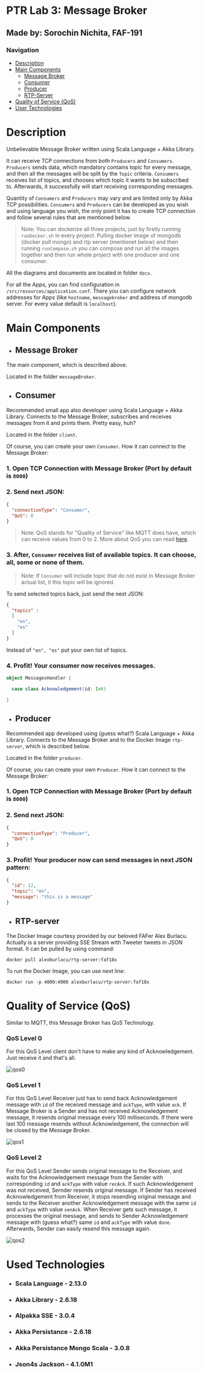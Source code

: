 # PTR Lab 3: Message Broker

## Made by: Sorochin Nichita, FAF-191

### Navigation

- [Description](#description)
- [Main Components](#main-components)
  - [Message Broker](#message-broker)
  - [Consumer](#consumer)
  - [Producer](#producer)
  - [RTP-Server](#rtp-server)
- [Quality of Service (QoS)](#quality-of-service-qos)
- [User Technologies](#used-technologies)

# Description

Unbelievable Message Broker written using Scala Language + Akka Library.

It can receive TCP connections from both `Producers` and `Consumers`.
`Producers` sends data, which mandatory contains topic for every message, and 
then all the messages will be split by the `Topic` criteria.
`Consumers` receives list of topics, and chooses which topic it wants to be subscribed to. 
Afterwards, it successfully will start receiving corresponding messages.

Quantity of `Consumers` and `Producers` may vary and are limited only by Akka TCP 
possibilities. `Consumers` and `Producers` can be developed as you wish 
and using language you wish, the only point it has to create TCP connection and follow
several rules that are mentioned below.

> Note: You can dockerize all three projects, just by firstly running `runDocker.sh` in every project. Pulling docker image of mongodb 
(docker pull mongo) and rtp server (mentionet below) and then running `runCompose.sh` you can compose and run all the images together and then run whole project
with one producer and one consumer.

All the diagrams and documents are located in folder `docs`.

For all the Apps, you can find configuration in `/src/resources/application.conf`. 
There you can configure network addresses for Apps (like `hostname`, `messagebroker` and address of mongodb server.
For every value default is `localhost`).

# Main Components

- ## Message Broker

The main component, which is described above. 

Located in the folder `messageBroker`.

- ## Consumer

Recommended small app also developer using Scala Language + Akka Library. Connects to
the Message Broker, subscribes and receives messages from it and prints them. Pretty
easy, huh?

Located in the folder `client`.

Of course, you can create your own `Consumer`. How it can connect to the Message Broker:
### 1. Open TCP Connection with Message Broker (Port by default is `8000`)
### 2. Send next JSON:
```json
{
  "connectionType": "Consumer",
  "QoS": 0
}
```
> Note: QoS stands for "Quality of Service" like MQTT does have, which can receive values from 0 to 2. 
More about QoS you can read [here](https://www.hivemq.com/blog/mqtt-essentials-part-6-mqtt-quality-of-service-levels/).

### 3. After, `Consumer` receives list of available topics. It can choose, all, some or none of them.
> Note: If `Consumer` will include topic that do not exist in Message Broker actual list, it
this topic will be ignored.

To send selected topics back, just send the next JSON:
```json
{
  "topics" : 
  [
    "en",
    "es"
  ]
}
```

Instead of `"en", "es"` put your own list of topics.

### 4.  Profit! Your consumer now receives messages.

```scala
object MessagesHandler {

  case class Acknowledgement(id: Int)

}
```

- ## Producer

Recommended app developed using (guess what?) Scala Language + Akka Library. Connects to
the Message Broker and to the Docker Image `rtp-server`, which is described below.

Located in the folder `producer`.

Of course, you can create your own `Producer`. How it can connect to the Message Broker:
### 1. Open TCP Connection with Message Broker (Port by default is `8000`)
### 2. Send next JSON:
```json
{
  "connectionType": "Producer",
  "QoS": 0
}
```

### 3. Profit! Your producer now can send messages in next JSON pattern:
```json
{
  "id": 12,
  "topic": "en",
  "message": "this is a message"
}
```

- ## RTP-server

The Docker Image courtesy provided by our beloved FAFer Alex Burlacu. Actually 
is a server providing SSE Stream with Tweeter tweets in JSON format. It can be pulled by 
using command:
```shell
docker pull alexburlacu/rtp-server:faf18x
```
To run the Docker Image, you can use next line:
```shell
docker run -p 4000:4000 alexburlacu/rtp-server:faf18x
```
# Quality of Service (QoS)

Similar to MQTT, this Message Broker has QoS Technology.

### QoS Level 0

For this QoS Level client don't have to make any kind of Acknowledgement. Just receive it and that's all.

![qos0](docs/images/qos0.png)

### QoS Level 1

For this QoS Level Receiver just has to send back Acknowledgement message with `id` of the received message and `ackType`,
with value `ack`. If Message Broker is a Sender and has not received Acknowledgement message, it resends original message every 100 milliseconds.
If there were last 100 message resends without Acknowledgement, the connection will be closed by the Message Broker.

![qos1](docs/images/qos1.png)

### QoS Level 2

For this QoS Level Sender sends original message to the Receiver, and waits for the Acknowledgement message from the Sender
with corresponding `id` and `ackType` with value `recAck`. If such Acknowledgement was not received, Sernder resends original message.
If Sender has received Acknowledgement from Receiver, it stops resending original message and sends to the Receiver another Acknowledgement
message with the same `id` and `ackType` with value `senAck`. When Receiver gets such message, it processes the original message, and sends to
Sender Acknowledgement message with (guess what?) same `id` and `ackType` with value `done`. Afterwards, Sender can easily resend this message again.

![qos2](docs/images/qos2.png)

# Used Technologies 

- ### Scala Language - 2.13.0

- ### Akka Library - 2.6.18

- ### Alpakka SSE - 3.0.4

- ### Akka Persistance - 2.6.18

- ### Akka Persistance Mongo Scala - 3.0.8

- ### Json4s Jackson - 4.1.0M1